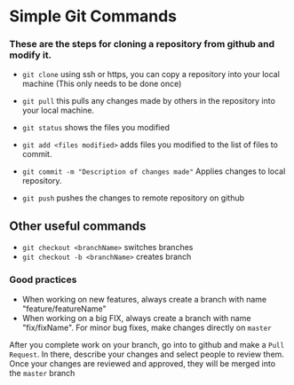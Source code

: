 # Simple Git Commands

### These are the steps for cloning a repository from github and modify it.
- `git clone` using ssh or https, you can copy a repository into your local machine  (This only needs to be done once)

- `git pull` this pulls any changes made by others in the repository into your local machine.

- `git status` shows the files you modified
- `git add <files modified>` adds files you modified to the list of files to commit.
- `git commit -m "Description of changes made"` Applies changes to local repository.
- `git push` pushes the changes to remote repository on github

## Other useful commands
- `git checkout <branchName>` switches branches
- `git checkout -b <branchName>` creates branch

### Good practices

- When working on new features, always create a branch with name "feature/featureName"
- When working on a big FIX, always create a branch with name "fix/fixName". For minor bug fixes, make changes directly on `master`

After you complete work on your branch, go into to github and make a `Pull Request`. In there, describe your changes and select people to review them.
Once your changes are reviewed and approved, they will be merged into the `master` branch